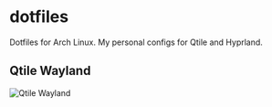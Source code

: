 # dotfiles

Dotfiles for Arch Linux.  My personal configs for Qtile and Hyprland.

## Qtile Wayland
![Qtile Wayland](https://github.com/wingej0/dotfiles/blob/main/screenshots/qtile-wayland.png)
